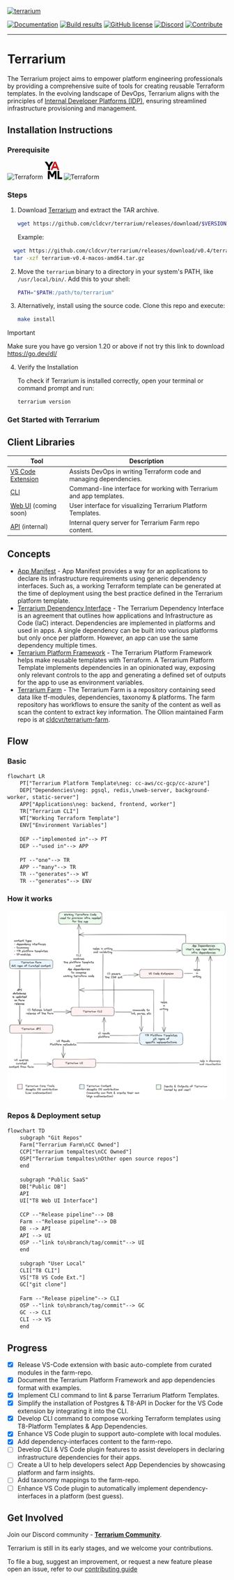 <a href="https://terrarium.cldcvr.com/">
  <img alt="terrarium" src="https://storage.googleapis.com/codepipes-assets/terrarium/assets/T8-logo.png" width="100" />
</a>

[![Documentation](https://img.shields.io/badge/Documentation-Design_Docs-blue?logo=read-the-docs)](https://terrarium.readme.io/docs/)
[![Build results](https://github.com/cldcvr/terrarium/actions/workflows/release.yaml/badge.svg)](https://github.com/cldcvr/terrarium/actions/workflows/release.yaml)
[![GitHub license](https://img.shields.io/github/license/cldcvr/terrarium)](https://github.com/cldcvr/terrarium/blob/main/LICENSE)
[![Discord](https://img.shields.io/discord/1130781563928444978)](https://discord.gg/gG3gDm9GmF)
[![Contribute](https://img.shields.io/badge/Contribute-How_to_Contribute-blue?logo=github)](./CONTRIBUTING.md)

---

# Terrarium

The Terrarium project aims to empower platform engineering professionals by providing a comprehensive suite of tools for creating reusable Terraform templates. In the evolving landscape of DevOps, Terrarium aligns with the principles of [Internal Developer Platforms (IDP)](https://internaldeveloperplatform.org/), ensuring streamlined infrastructure provisioning and management.

## Installation Instructions

### Prerequisite

<img alt="Terraform" src="https://www.google.com/url?sa=i&url=https%3A%2F%2Fwww.hashicorp.com%2Fbrand&psig=AOvVaw2E5KgMQDZdgi-uJZhjfq4i&ust=1698922876155000&source=images&cd=vfe&opi=89978449&ved=0CBIQjRxqFwoTCPiinZPTooIDFQAAAAAdAAAAABAD" width="150px">                     <img alt="Golang" src="https://raw.githubusercontent.com/github/explore/80688e429a7d4ef2fca1e82350fe8e3517d3494d/topics/yaml/yaml.png" width="40px">                    <img alt="Terraform" src="https://user-images.githubusercontent.com/25181517/192149581-88194d20-1a37-4be8-8801-5dc0017ffbbe.png" width="50px">

### Steps
1. Download [Terrarium](https://github.com/cldcvr/terrarium/releases) and extract the TAR archive.

   ```bash
   wget https://github.com/cldcvr/terrarium/releases/download/$VERSION/terrarium-$VERSION-linux-amd64.tar.gz
   ```

   Example:

```bash
  wget https://github.com/cldcvr/terrarium/releases/download/v0.4/terrarium-v0.4-macos-amd64.tar.gz
  tar -xzf terrarium-v0.4-macos-amd64.tar.gz
```

2. Move the `terrarium` binary to a directory in your system's PATH, like `/usr/local/bin/`.
   Add this to your shell:

   ```bash
   PATH="$PATH:/path/to/terrarium"
   ```

3. Alternatively, install using the source code.
   Clone this repo and execute:

   ```bash
   make install
   ```
> [!IMPORTANT]
> Make sure you have go version 1.20 or above if not try this link to download https://go.dev/dl/



4. Verify the Installation

   To check if Terrarium is installed correctly, open your terminal or command prompt and run:

   ```bash
   terrarium version
   ```

### Get Started with Terrarium

## Client Libraries

| Tool                                                                   | Description                                                          |
| ---------------------------------------------------------------------- | -------------------------------------------------------------------- |
| [VS Code Extension](https://github.com/cldcvr/terrarium-vscode-plugin) | Assists DevOps in writing Terraform code and managing dependencies.  |
| [CLI](./setup.md)                                                      | Command-line interface for working with Terrarium and app templates. |
| [Web UI](https://github.com/cldcvr/terrarium-frontend) (coming soon)   | User interface for visualizing Terrarium Platform Templates.         |
| [API](./src/api/) (internal)                                           | Internal query server for Terrarium Farm repo content.               |

## Concepts

- [App Manifest](./src/pkg/metadata/app/readme.md) - App Manifest provides a way for an applications to declare its infrastructure requirements using generic dependency interfaces. Such as, a working Terraform template can be generated at the time of deployment using the best practice defined in the Terrarium platform template.
- [Terrarium Dependency Interface](./src/pkg/metadata/dependency/readme.md) - The Terrarium Dependency Interface is an agreement that outlines how applications and Infrastructure as Code (IaC) interact. Dependencies are implemented in platforms and used in apps. A single dependency can be built into various platforms but only once per platform. However, an app can use the same dependency multiple times.
- [Terrarium Platform Framework](./examples/platform/readme.md) - The Terrarium Platform Framework helps make reusable templates with Terraform. A Terrarium Platform Template implements dependencies in an opinionated way, exposing only relevant controls to the app and generating a defined set of outputs for the app to use as environment variables.
- [Terrarium Farm](./examples/farm/readme.md) - The Terrarium Farm is a repository containing seed data like tf-modules, dependencies, taxonomy & platforms. The farm repository has workflows to ensure the sanity of the content as well as scan the content to extract key information. The Ollion maintained Farm repo is at [cldcvr/terrarium-farm](https://github.com/cldcvr/terrarium-farm).

## Flow

### Basic

```mermaid
flowchart LR
    PT["Terrarium Platform Template\neg: cc-aws/cc-gcp/cc-azure"]
    DEP["Dependencies\neg: pgsql, redis,\nweb-server, background-worker, static-server"]
    APP["Applications\neg: backend, frontend, worker"]
    TR["Terrarium CLI"]
    WT["Working Terraform Template"]
    ENV["Environment Variables"]

    DEP --"implemented in"--> PT
    DEP --"used in"--> APP

    PT --"one"--> TR
    APP --"many"--> TR
    TR --"generates"--> WT
    TR --"generates"--> ENV
```

### How it works

<div align="center">
<img src="./_docs/terrarium-ref-diag.png" alt="end-to-end" style="border-radius: 10px;">
</div>

### Repos & Deployment setup

```mermaid
flowchart TD
    subgraph "Git Repos"
    Farm["Terrarium Farm\nCC Owned"]
    CCP["Terrarium tempaltes\nCC Owned"]
    OSP["Terrarium tempaltes\nOther open source repos"]
    end

    subgraph "Public SaaS"
    DB["Public DB"]
    API
    UI["T8 Web UI Interface"]

    CCP --"Release pipeline"--> DB
    Farm --"Release pipeline"--> DB
    DB --> API
    API --> UI
    OSP --"link to\nbranch/tag/commit"--> UI
    end

    subgraph "User Local"
    CLI["T8 CLI"]
    VS["T8 VS Code Ext."]
    GC["git clone"]

    Farm --"Release pipeline"--> CLI
    OSP --"link to\nbranch/tag/commit"--> GC
    GC --> CLI
    CLI --> VS
    end
```

## Progress

- [x] Release VS-Code extension with basic auto-complete from curated modules in the farm-repo.
- [x] Document the Terrarium Platform Framework and app dependencies format with examples.
- [x] Implement CLI command to lint & parse Terrarium Platform Templates.
- [x] Simplify the installation of Postgres & T8-API in Docker for the VS Code extension by integrating it into the CLI.
- [x] Develop CLI command to compose working Terraform templates using T8-Platform Templates & App Dependencies.
- [x] Enhance VS Code plugin to support auto-complete with local modules.
- [x] Add dependency-interfaces content to the farm-repo.
- [ ] Develop CLI & VS Code plugin features to assist developers in declaring infrastructure dependencies for their apps.
- [ ] Create a UI to help developers select App Dependencies by showcasing platform and farm insights.
- [ ] Add taxonomy mappings to the farm-repo.
- [ ] Enhance VS Code plugin to automatically implement dependency-interfaces in a platform (best guess).

## Get Involved

Join our Discord community - [**Terrarium Community**](https://discord.gg/gG3gDm9GmF).

Terrarium is still in its early stages, and we welcome your contributions.

To file a bug, suggest an improvement, or request a new feature please open an issue, refer to our [contributing guide](./CONTRIBUTING.md)
